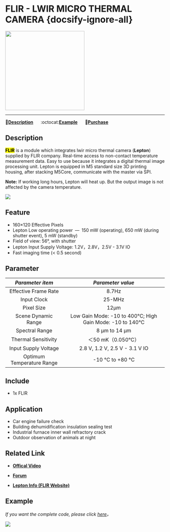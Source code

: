 # FLIR - LWIR MICRO THERMAL CAMERA {docsify-ignore-all}

<img src="assets/img/product_pics/app/app_flir_01.png" width="250" height="250">

* * *

:memo:**[Description](#Description)**&nbsp;&nbsp;&nbsp;&nbsp;&nbsp;&nbsp;:octocat:**[Example](#Example)**&nbsp;&nbsp;&nbsp;&nbsp;&nbsp;&nbsp;🛒**[Purchase](https://www.aliexpress.com/store/product/M5Stack-Official-FLIR-Radiometric-Lepton-2-0-3-0-Dev-160HX120V-80HX60V-Thermal-Imager-Kit-M5/3226069_32959050762.html?spm=2114.12010615.8148356.2.13421cc8ExLqq4)**

<!-- &nbsp;&nbsp;&nbsp;&nbsp;&nbsp;&nbsp;:clapper:**[相关视频](#相关视频)** -->

## Description

**<mark>FLIR</mark>** is a module which integrates lwir micro thermal camera (**Lepton**) supplied by FLIR company. Real-time access to non-contact temperature measurement data. Easy to use because it integrates a digital thermal image processing unit. Lepton is equipped in M5 standard size 3D printing housing, after stacking M5Core, communicate with the master via SPI.

**Note:** If working long hours, Lepton will heat up. But the output image is not affected by the camera temperature.

<img src="assets/img/product_pics/app/app_flir_02.png">

## Feature

- 160×120 Effective Pixels
- Lepton Low operating power — 150 mW (operating), 650 mW (during shutter event), 5 mW (standby)
- Field of view: 56°, with shutter
- Lepton Input Supply Voltage: 1.2V，2.8V，2.5V - 3.1V IO
- Fast imaging time (< 0.5 second)

## Parameter

| *Parameter item* | *Parameter value*  |
| :-----------: | :------:  |
| Effective Frame Rate | 8.7Hz      |
| Input Clock  | 25-MHz|
| Pixel Size  | 12µm       |
| Scene Dynamic Range | Low Gain Mode: -10 to 400°C; High Gain Mode: -10 to 140°C |
| Spectral Range | 8 µm to 14 µm       |
| Thermal Sensitivity	| ＜50 mK（0.050℃）       |
| Input Supply Voltage	| 2.8 V, 1.2 V, 2.5 V - 3.1 V IO       |
| Optimum Temperature Range	| -10 °C to +80 °C |

## Include

- 1x FLIR

## Application

- Car engine failure check
- Building dehumidification insulation sealing test
- Industrial furnace inner wall refractory crack
- Outdoor observation of animals at night

## Related Link

- **[Offical Video](https://www.youtube.com/channel/UCozgFVglWYQXbvTmGyS739w)**

- **[Forum](http://forum.m5stack.com/)**

- **[Lepton Info (FLIR Website)](https://www.flir.com/products/lepton/)**

## Example

*If you want the complete code, please click [here](https://github.com/m5stack/Applications-Lepton3.0/tree/master/lepton3/Src/Lepton_Bot)。*

<img src="assets/img/product_pics/app/app_flir_03.png">

<!--
**Example目录树**

├─LidarBot_CarMain_V1.1 - 雷达车主控程序

├─LidarBot_RemoteController_V1.0 - 遥控手柄程序V1.0

└─LidarBot_RemoteController_V1.2 - 遥控手柄程序V1.2(相比V1.0精度提高一倍) -->

<!-- ## 相关视频

**Lidar Bot 在迷宫中巡线**
